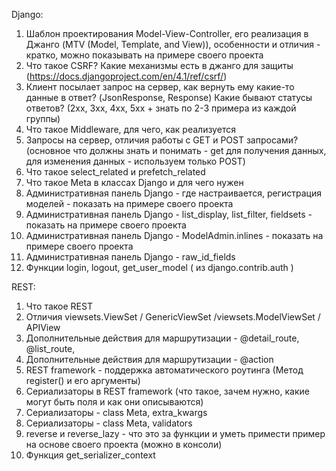 Django:
1. Шаблон проектирования Model-View-Controller, его реализация в Джанго (MTV (Model, Template, and View)), особенности и отличия - кратко, можно показывать на примере своего проекта
2. Что такое CSRF? Какие механизмы есть в джанго для защиты (https://docs.djangoproject.com/en/4.1/ref/csrf/)
3. Клиент посылает запрос на сервер, как вернуть ему какие-то данные в ответ? (JsonResponse, Response) Какие бывают статусы ответов? (2xx, 3xx, 4xx, 5xx + знать по 2-3 примера из каждой группы)
4.  Что такое Middleware, для чего, как реализуется
5.  Запросы на сервер, отличия работы с GET и POST запросами? (основное что должны знать и понимать - get для получения данных,  для изменения данных - используем только POST)
6.  Что такое select_related и prefetch_related
7.  Что такое Meta в классах Django и для чего нужен
8.   Административная панель Django - где настраивается, регистрация моделей - показать на примере своего проекта
9.   Административная панель Django - list_display, list_filter, fieldsets - показать на примере своего проекта
10.   Административная панель Django - ModelAdmin.inlines - показать на примере своего проекта
11. Административная панель Django - raw_id_fields
12. Функции login, logout, get_user_model ( из django.contrib.auth )

REST:
1.  Что такое REST
2. Отличия viewsets.ViewSet / GenericViewSet /viewsets.ModelViewSet / APIView
3.  Дополнительные действия для маршрутизации - @detail_route, @list_route,
4. Дополнительные действия для маршрутизации - @action 
5.   REST framework - поддержка автоматического роутинга (Метод register() и его аргументы)
6.  Сериализаторы в REST framework (что такое, зачем нужно, какие могут быть поля и как они описываются)
7.  Сериализаторы - class Meta, extra_kwargs
8. Сериализаторы - class Meta, validators
9.  reverse и reverse_lazy  - что это за функции и уметь примести пример на основе своего проекта (можно в консоли)
10.  Функция get_serializer_context
